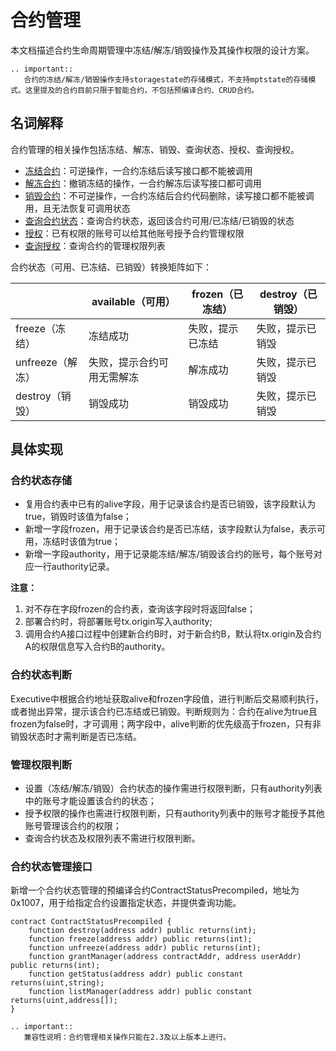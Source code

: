 # 合约管理

本文档描述合约生命周期管理中冻结/解冻/销毁操作及其操作权限的设计方案。

```eval_rst
.. important::
   合约的冻结/解冻/销毁操作支持storagestate的存储模式，不支持mptstate的存储模式。这里提及的合约目前只限于智能合约，不包括预编译合约、CRUD合约。
```

## 名词解释

合约管理的相关操作包括冻结、解冻、销毁、查询状态、授权、查询授权。

- [冻结合约](../../manual/console.html#freezecontract)：可逆操作，一合约冻结后读写接口都不能被调用
- [解冻合约](../../manual/console.html#unfreezecontract)：撤销冻结的操作，一合约解冻后读写接口都可调用
- [销毁合约](../../manual/console.html#destroycontract)：不可逆操作，一合约冻结后合约代码删除，读写接口都不能被调用，且无法恢复可调用状态
- [查询合约状态](../../manual/console.html#getcontractstatus)：查询合约状态，返回该合约可用/已冻结/已销毁的状态
- [授权](../../manual/console.html#grantcontractstatusmanager)：已有权限的账号可以给其他账号授予合约管理权限
- [查询授权](../../manual/console.html#listcontractstatusmanager)：查询合约的管理权限列表

合约状态（可用、已冻结、已销毁）转换矩阵如下：

|                  | available（可用）          | frozen（已冻结） | destroy（已销毁） |
| ---------------- | -------------------------- | ---------------- | ----------------- |
| freeze（冻结）   | 冻结成功                   | 失败，提示已冻结 | 失败，提示已销毁  |
| unfreeze（解冻） | 失败，提示合约可用无需解冻 | 解冻成功         | 失败，提示已销毁  |
| destroy（销毁）  | 销毁成功                   | 销毁成功         | 失败，提示已销毁  |

## 具体实现

### 合约状态存储

- 复用合约表中已有的alive字段，用于记录该合约是否已销毁，该字段默认为true，销毁时该值为false；
- 新增一字段frozen，用于记录该合约是否已冻结，该字段默认为false，表示可用，冻结时该值为true；
- 新增一字段authority，用于记录能冻结/解冻/销毁该合约的账号，每个账号对应一行authority记录。

**注意：**

1. 对不存在字段frozen的合约表，查询该字段时将返回false；
2. 部署合约时，将部署账号tx.origin写入authority;
3. 调用合约A接口过程中创建新合约B时，对于新合约B，默认将tx.origin及合约A的权限信息写入合约B的authority。

### 合约状态判断

Executive中根据合约地址获取alive和frozen字段值，进行判断后交易顺利执行，或者抛出异常，提示该合约已冻结或已销毁。判断规则为：合约在alive为true且frozen为false时，才可调用；两字段中，alive判断的优先级高于frozen，只有非销毁状态时才需判断是否已冻结。

### 管理权限判断

- 设置（冻结/解冻/销毁）合约状态的操作需进行权限判断，只有authority列表中的账号才能设置该合约的状态；
- 授予权限的操作也需进行权限判断，只有authority列表中的账号才能授予其他账号管理该合约的权限；
- 查询合约状态及权限列表不需进行权限判断。

### 合约状态管理接口

新增一个合约状态管理的预编译合约ContractStatusPrecompiled，地址为0x1007，用于给指定合约设置指定状态，并提供查询功能。

```text
contract ContractStatusPrecompiled {
    function destroy(address addr) public returns(int);
    function freeze(address addr) public returns(int);
    function unfreeze(address addr) public returns(int);
    function grantManager(address contractAddr, address userAddr) public returns(int);
    function getStatus(address addr) public constant returns(uint,string);
    function listManager(address addr) public constant returns(uint,address[]);
}
```

```eval_rst
.. important::
   兼容性说明：合约管理相关操作只能在2.3及以上版本上进行。
```
